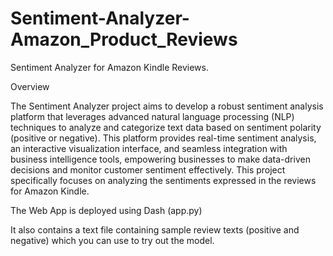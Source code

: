 # Sentiment-Analyzer-Amazon_Product_Reviews
Sentiment Analyzer for Amazon Kindle Reviews.

Overview

The Sentiment Analyzer project aims to develop a robust sentiment analysis platform that leverages advanced natural language processing (NLP) techniques to analyze and categorize text data based on sentiment polarity (positive or negative). This platform provides real-time sentiment analysis, an interactive visualization interface, and seamless integration with business intelligence tools, empowering businesses to make data-driven decisions and monitor customer sentiment effectively. This project specifically focuses on analyzing the sentiments expressed in the reviews for Amazon Kindle.

The Web App is deployed using Dash (app.py)

It also contains a text file containing sample review texts (positive and negative) which you can use to try out the model.
